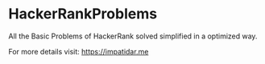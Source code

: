 # HackerRankProblems
All the Basic Problems of HackerRank solved simplified in a optimized way.

For more details visit:
<a href="https://impatidar.me">https://impatidar.me</a>
